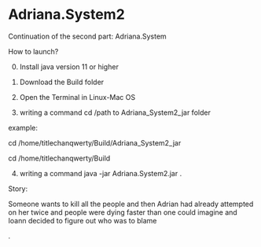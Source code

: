 # Adriana.System2
Continuation of the second part: Adriana.System



How to launch?

0. Install java version 11 or higher

1. Download the Build folder

2. Open the Terminal in Linux-Mac OS

3. writing a command  cd /path to Adriana_System2_jar folder

example: 

cd /home/titlechanqwerty/Build/Adriana_System2_jar

cd /home/titlechanqwerty/Build

4. writing a command java -jar Adriana.System2.jar
.


Story:

Someone wants to kill all the people and then Adrian had already attempted on her twice and people were dying faster than one could imagine and Ioann decided to figure out who was to blame

.

